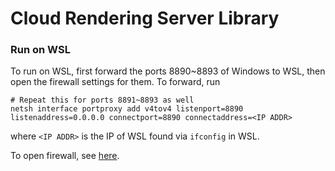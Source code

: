# Cloud Rendering Server Library

### Run on WSL

To run on WSL, first forward the ports 8890~8893 of Windows to WSL, then open the firewall settings for them.
To forward, run
```shell
# Repeat this for ports 8891~8893 as well
netsh interface portproxy add v4tov4 listenport=8890 listenaddress=0.0.0.0 connectport=8890 connectaddress=<IP ADDR>
```
where `<IP ADDR>` is the IP of WSL found via `ifconfig` in WSL.

To open firewall, see [here](https://learn.microsoft.com/en-us/sql/reporting-services/report-server/configure-a-firewall-for-report-server-access?view=sql-server-ver16).
